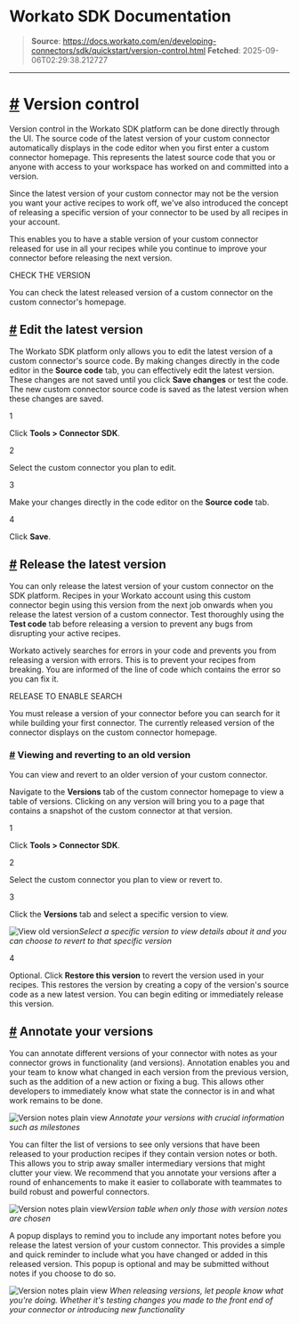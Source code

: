 # Workato SDK Documentation

> **Source**: https://docs.workato.com/en/developing-connectors/sdk/quickstart/version-control.html
> **Fetched**: 2025-09-06T02:29:38.212727

---

# [#](<#version-control>) Version control

Version control in the Workato SDK platform can be done directly through the UI. The source code of the latest version of your custom connector automatically displays in the code editor when you first enter a custom connector homepage. This represents the latest source code that you or anyone with access to your workspace has worked on and committed into a version.

Since the latest version of your custom connector may not be the version you want your active recipes to work off, we've also introduced the concept of releasing a specific version of your connector to be used by all recipes in your account.

This enables you to have a stable version of your custom connector released for use in all your recipes while you continue to improve your connector before releasing the next version.

CHECK THE VERSION

You can check the latest released version of a custom connector on the custom connector's homepage.

## [#](<#editing-the-latest-version>) Edit the latest version

The Workato SDK platform only allows you to edit the latest version of a custom connector's source code. By making changes directly in the code editor in the **Source code** tab, you can effectively edit the latest version. These changes are not saved until you click **Save changes** or test the code. The new custom connector source code is saved as the latest version when these changes are saved.

1

Click **Tools > Connector SDK**.

2

Select the custom connector you plan to edit.

3

Make your changes directly in the code editor on the **Source code** tab.

4

Click **Save**.

## [#](<#releasing-the-latest-version>) Release the latest version

You can only release the latest version of your custom connector on the SDK platform. Recipes in your Workato account using this custom connector begin using this version from the next job onwards when you release the latest version of a custom connector. Test thoroughly using the **Test code** tab before releasing a version to prevent any bugs from disrupting your active recipes.

Workato actively searches for errors in your code and prevents you from releasing a version with errors. This is to prevent your recipes from breaking. You are informed of the line of code which contains the error so you can fix it.

RELEASE TO ENABLE SEARCH

You must release a version of your connector before you can search for it while building your first connector. The currently released version of the connector displays on the custom connector homepage.

### [#](<#viewing-and-reverting-to-an-old-version>) Viewing and reverting to an old version

You can view and revert to an older version of your custom connector.

Navigate to the **Versions** tab of the custom connector homepage to view a table of versions. Clicking on any version will bring you to a page that contains a snapshot of the custom connector at that version.

1

Click **Tools > Connector SDK**.

2

Select the custom connector you plan to view or revert to.

3

Click the **Versions** tab and select a specific version to view.

![View old version](/assets/img/viewing-old-version.ef25cbdc.gif)_Select a specific version to view details about it and you can choose to revert to that specific version_

4

Optional. Click **Restore this version** to revert the version used in your recipes. This restores the version by creating a copy of the version's source code as a new latest version. You can begin editing or immediately release this version.

## [#](<#annotating-your-versions>) Annotate your versions

You can annotate different versions of your connector with notes as your connector grows in functionality (and versions). Annotation enables you and your team to know what changed in each version from the previous version, such as the addition of a new action or fixing a bug. This allows other developers to immediately know what state the connector is in and what work remains to be done.

![Version notes plain view](/assets/img/base-view-version-notes.7f5f9492.png) _Annotate your versions with crucial information such as milestones_

You can filter the list of versions to see only versions that have been released to your production recipes if they contain version notes or both. This allows you to strip away smaller intermediary versions that might clutter your view. We recommend that you annotate your versions after a round of enhancements to make it easier to collaborate with teammates to build robust and powerful connectors.

![Version notes plain view](/assets/img/filtered-view-version-notes.b3be4b92.png)_Version table when only those with version notes are chosen_

A popup displays to remind you to include any important notes before you release the latest version of your custom connector. This provides a simple and quick reminder to include what you have changed or added in this released version. This popup is optional and may be submitted without notes if you choose to do so.

![Version notes plain view](/assets/img/modal-popup-version-notes.9166b451.png) _When releasing versions, let people know what you're doing. Whether it's testing changes you made to the front end of your connector or introducing new functionality_
